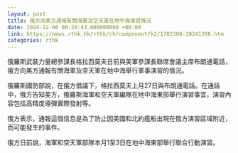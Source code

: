 ```yaml
---
layout: post
title: 俄方向美方通報有關海軍及空天軍在地中海演習情況
date: 2024-12-06 00:24:43.000000000 +08:00
link: https://news.rthk.hk/rthk/ch/component/k2/1782308-20241206.htm
categories: rthk
---
```


俄羅斯武裝力量總參謀長格拉西莫夫日前與美軍參謀長聯席會議主席布朗通電話，俄方向美方通報有關海軍及空天軍在地中海舉行軍事演習的情況。

俄羅斯國防部說，在俄方倡議下，格拉西莫夫上月27日與布朗通電話。在通話中，俄方告知美方，俄羅斯海軍和空天軍編隊在地中海東部舉行演習事宜，演習內容包括高精度導彈實際發射等。 

俄方表示，通報這個信息是為了防止因美國和北約艦船出現在俄方演習區域附近，而可能發生的事件。 

俄方日前說，海軍和空天軍部隊本月1至3日在地中海東部舉行聯合行動演習。
